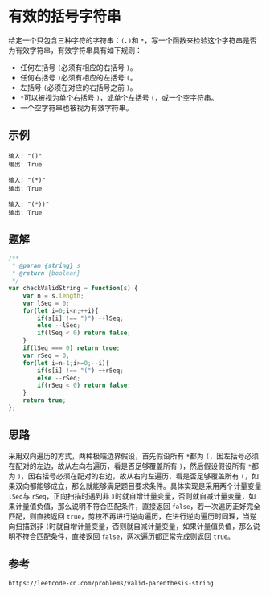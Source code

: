 # 有效的括号字符串

给定一个只包含三种字符的字符串：`(`、`)`和 `*`，写一个函数来检验这个字符串是否为有效字符串，有效字符串具有如下规则：

* 任何左括号 `(`必须有相应的右括号 `)`。
* 任何右括号 `)`必须有相应的左括号 `(`。
* 左括号 `(`必须在对应的右括号之前 `)`。
* `*`可以被视为单个右括号 `)`，或单个左括号 `(`，或一个空字符串。
* 一个空字符串也被视为有效字符串。

## 示例

```
输入: "()"
输出: True
```

```
输入: "(*)"
输出: True
```

```
输入: "(*))"
输出: True
```

## 题解

```javascript
/**
 * @param {string} s
 * @return {boolean}
 */
var checkValidString = function(s) {
    var n = s.length;
    var lSeq = 0;
    for(let i=0;i<n;++i){
        if(s[i] !== ")") ++lSeq;
        else --lSeq;
        if(lSeq < 0) return false; 
    }
    if(lSeq === 0) return true;
    var rSeq = 0;
    for(let i=n-1;i>=0;--i){
        if(s[i] !== "(") ++rSeq;
        else --rSeq;
        if(rSeq < 0) return false;
    }
    return true;
};
```

## 思路

采用双向遍历的方式，两种极端边界假设，首先假设所有 `*`都为 `(`，因左括号必须在配对的左边，故从左向右遍历，看是否足够覆盖所有 `)`，然后假设假设所有 `*`都为 `)`，因右括号必须在配对的右边，故从右向左遍历，看是否足够覆盖所有 `(`，如果双向都能够成立，那么就能够满足题目要求条件。具体实现是采用两个计量变量 `lSeq`与 `rSeq`，正向扫描时遇到非 `)`时就自增计量变量，否则就自减计量变量，如果计量值负值，那么说明不符合匹配条件，直接返回 `false`，若一次遍历正好完全匹配，则直接返回 `true`，剪枝不再进行逆向遍历，在进行逆向遍历时同理，当逆向扫描到非 `(`时就自增计量变量，否则就自减计量变量，如果计量值负值，那么说明不符合匹配条件，直接返回 `false`，两次遍历都正常完成则返回 `true`。

## 参考

```
https://leetcode-cn.com/problems/valid-parenthesis-string
```
